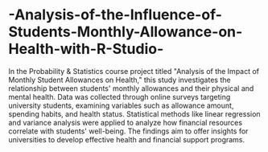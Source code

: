 # -Analysis-of-the-Influence-of-Students-Monthly-Allowance-on-Health-with-R-Studio-
In the Probability & Statistics course project titled "Analysis of the Impact of Monthly Student Allowances on Health," this study investigates the relationship between students' monthly allowances and their physical and mental health. Data was collected through online surveys targeting university students, examining variables such as allowance amount, spending habits, and health status. Statistical methods like linear regression and variance analysis were applied to analyze how financial resources correlate with students' well-being. The findings aim to offer insights for universities to develop effective health and financial support programs.
